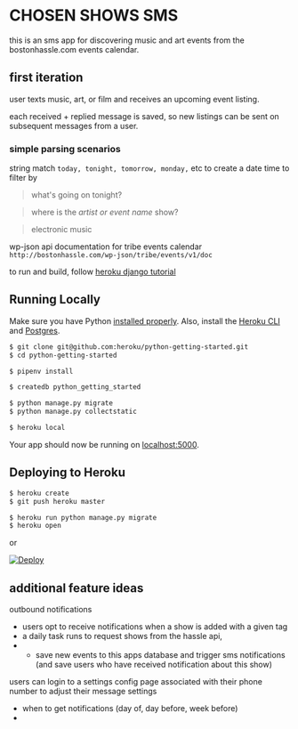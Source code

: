 # CHOSEN SHOWS SMS

this is an sms app for discovering music and art events from the bostonhassle.com events calendar.

## first iteration
user texts music, art, or film
and receives an upcoming event listing.

each received + replied message is saved, so new listings can be sent on subsequent messages from a user.

### simple parsing scenarios
string match `today, tonight, tomorrow, monday,` etc
to create a date time to filter by

> what's going on tonight?

> where is the *artist or event name* show?

> electronic music


wp-json api documentation for tribe events calendar
`http://bostonhassle.com/wp-json/tribe/events/v1/doc`








to run and build, follow [heroku django tutorial](https://devcenter.heroku.com/articles/getting-started-with-)




## Running Locally

Make sure you have Python [installed properly](http://install.python-guide.org). Also, install the [Heroku CLI](https://devcenter.heroku.com/articles/heroku-cli) and [Postgres](https://devcenter.heroku.com/articles/heroku-postgresql#local-setup).

```sh
$ git clone git@github.com:heroku/python-getting-started.git
$ cd python-getting-started

$ pipenv install

$ createdb python_getting_started

$ python manage.py migrate
$ python manage.py collectstatic

$ heroku local
```

Your app should now be running on [localhost:5000](http://localhost:5000/).

## Deploying to Heroku

```sh
$ heroku create
$ git push heroku master

$ heroku run python manage.py migrate
$ heroku open
```
or

[![Deploy](https://www.herokucdn.com/deploy/button.svg)](https://heroku.com/deploy)


## additional feature ideas
outbound notifications
  - users opt to receive notifications when a show is added with a given tag
  - a daily task runs to request shows from the hassle api,
  - - save new events to this apps database and trigger sms notifications (and save users who have received notification about this show)


users can login to a settings config page associated with their phone number to adjust their message settings
- when to get notifications (day of, day before, week before)
-
